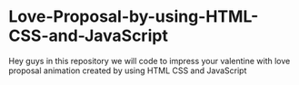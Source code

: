 # Love-Proposal-by-using-HTML-CSS-and-JavaScript
Hey guys in this repository we will code to impress your valentine with love proposal animation created by using HTML CSS and JavaScript
